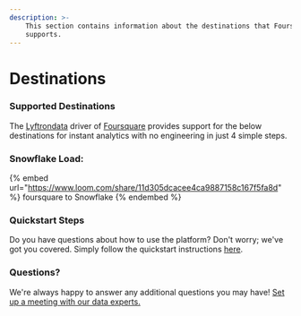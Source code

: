 ```yaml
---
description: >-
    This section contains information about the destinations that Foursquare
    supports.
---
```


# Destinations

### Supported Destinations

The [Lyftrondata](https://www.lyftrondata.com/) driver of [Foursquare](https://www.lyftrondata.com/integration/foursquare/) provides support for the below destinations for instant analytics with no engineering in just 4 simple steps.

### Snowflake Load:

{% embed url="https://www.loom.com/share/11d305dcacee4ca9887158c167f5fa8d" %}
foursquare to Snowflake
{% endembed %}

### Quickstart Steps

Do you have questions about how to use the platform? Don't worry; we've got you covered. Simply follow the quickstart instructions [here](../../../quickstart-steps.md).

### Questions? <a href="#questions" id="questions"></a>

We're always happy to answer any additional questions you may have! [Set up a meeting with our data experts.](https://www.lyftrondata.com/book-a-meeting/)
